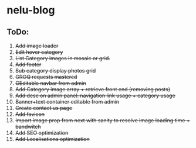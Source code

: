 # nelu-blog

<h2>ToDo:</h2>
<ol>
  <li><strike>Add image loader</strike></li>
  <li><strike>Edit hover category</strike></li>
  <li><strike>List Category images in mosaic or grid.</strike></li>
  <li><strike>Add footer</strike></li>
  <li><strike>Sub category display photos grid</strike></li>
  <li><strike>GROQ requests mastered</strike></li>
  <li><strike>GEditable navbar from admin</strike></li>
  <li><strike>Add Category image array + retrieve front end (removing posts)<strike></li>
  <li><strike>Add desc on admin panel: navigation link usage + category usage<strike></li>
  <li>Banner+text container editable from admin</li>
  <li>Create contact us page</li>
  <li>Add favicon</li>
  <li>Import image prop from next with sanity to resolve image loading time + bandwitch</li>
  <li>Add SEO optimization</li>
  <li>Add Localisations optimization</li>
</ol>
